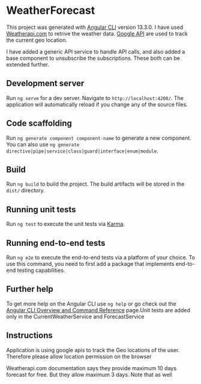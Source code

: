 # WeatherForecast

This project was generated with [Angular CLI](https://github.com/angular/angular-cli) version 13.3.0. I have used [Weatherapi.com](https://www.weatherapi.com/) to retrive the weather data. [Google API](https://developers.google.com/maps) are used to track the current geo location.

I have added a generic API service to handle API calls, and also added a base component to unsubscribe the subscriptions. These both can be extended further.

## Development server

Run `ng serve` for a dev server. Navigate to `http://localhost:4200/`. The application will automatically reload if you change any of the source files.

## Code scaffolding

Run `ng generate component component-name` to generate a new component. You can also use `ng generate directive|pipe|service|class|guard|interface|enum|module`.

## Build

Run `ng build` to build the project. The build artifacts will be stored in the `dist/` directory.

## Running unit tests

Run `ng test` to execute the unit tests via [Karma](https://karma-runner.github.io).

## Running end-to-end tests

Run `ng e2e` to execute the end-to-end tests via a platform of your choice. To use this command, you need to first add a package that implements end-to-end testing capabilities.

## Further help

To get more help on the Angular CLI use `ng help` or go check out the [Angular CLI Overview and Command Reference](https://angular.io/cli) page.Unit tests are added only in the CurrentWeatherService and ForecastService

## Instructions

Application is using google apis to track the Geo locations of the user. Therefore please allow location permission on the browser

Weatherapi.com documentation says they provide maximum 10 days forecast for free. But they allow maximum 3 days. Note that as well
